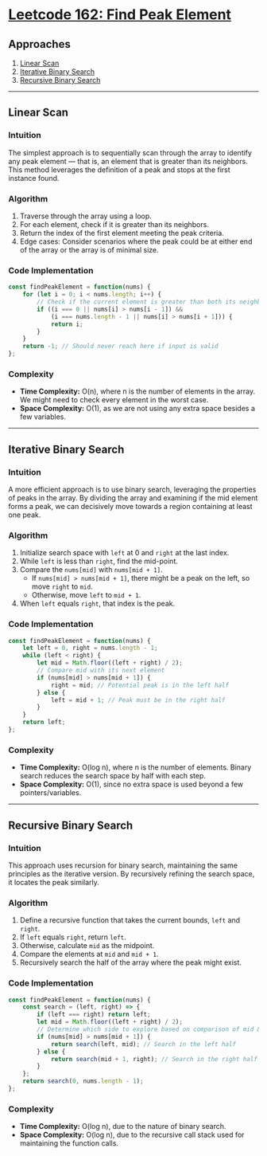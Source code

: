 # [Leetcode 162: Find Peak Element](https://leetcode.com/problems/find-peak-element/)

## Approaches
1. [Linear Scan](#linear-scan)
2. [Iterative Binary Search](#iterative-binary-search)
3. [Recursive Binary Search](#recursive-binary-search)

---

## Linear Scan

### Intuition
The simplest approach is to sequentially scan through the array to identify any peak element — that is, an element that is greater than its neighbors. This method leverages the definition of a peak and stops at the first instance found.

### Algorithm
1. Traverse through the array using a loop.
2. For each element, check if it is greater than its neighbors.
3. Return the index of the first element meeting the peak criteria.
4. Edge cases: Consider scenarios where the peak could be at either end of the array or the array is of minimal size.

### Code Implementation
```javascript
const findPeakElement = function(nums) {
    for (let i = 0; i < nums.length; i++) {
        // Check if the current element is greater than both its neighbors
        if ((i === 0 || nums[i] > nums[i - 1]) && 
            (i === nums.length - 1 || nums[i] > nums[i + 1])) {
            return i;
        }
    }
    return -1; // Should never reach here if input is valid
};
```

### Complexity
- **Time Complexity:** O(n), where n is the number of elements in the array. We might need to check every element in the worst case.
- **Space Complexity:** O(1), as we are not using any extra space besides a few variables.

---

## Iterative Binary Search

### Intuition
A more efficient approach is to use binary search, leveraging the properties of peaks in the array. By dividing the array and examining if the mid element forms a peak, we can decisively move towards a region containing at least one peak.

### Algorithm
1. Initialize search space with `left` at 0 and `right` at the last index.
2. While `left` is less than `right`, find the mid-point.
3. Compare the `nums[mid]` with `nums[mid + 1]`.
   - If `nums[mid] > nums[mid + 1]`, there might be a peak on the left, so move `right` to `mid`.
   - Otherwise, move `left` to `mid + 1`.
4. When `left` equals `right`, that index is the peak.

### Code Implementation
```javascript
const findPeakElement = function(nums) {
    let left = 0, right = nums.length - 1;
    while (left < right) {
        let mid = Math.floor((left + right) / 2);
        // Compare mid with its next element
        if (nums[mid] > nums[mid + 1]) {
            right = mid; // Potential peak is in the left half
        } else {
            left = mid + 1; // Peak must be in the right half
        }
    }
    return left;
};
```

### Complexity
- **Time Complexity:** O(log n), where n is the number of elements. Binary search reduces the search space by half with each step.
- **Space Complexity:** O(1), since no extra space is used beyond a few pointers/variables.

---

## Recursive Binary Search

### Intuition
This approach uses recursion for binary search, maintaining the same principles as the iterative version. By recursively refining the search space, it locates the peak similarly.

### Algorithm
1. Define a recursive function that takes the current bounds, `left` and `right`.
2. If `left` equals `right`, return `left`.
3. Otherwise, calculate `mid` as the midpoint.
4. Compare the elements at `mid` and `mid + 1`.
5. Recursively search the half of the array where the peak might exist.
   
### Code Implementation
```javascript
const findPeakElement = function(nums) {
    const search = (left, right) => {
        if (left === right) return left;
        let mid = Math.floor((left + right) / 2);
        // Determine which side to explore based on comparison of mid & mid+1
        if (nums[mid] > nums[mid + 1]) {
            return search(left, mid); // Search in the left half
        } else {
            return search(mid + 1, right); // Search in the right half
        }
    };
    return search(0, nums.length - 1);
};
```

### Complexity
- **Time Complexity:** O(log n), due to the nature of binary search.
- **Space Complexity:** O(log n), due to the recursive call stack used for maintaining the function calls.

